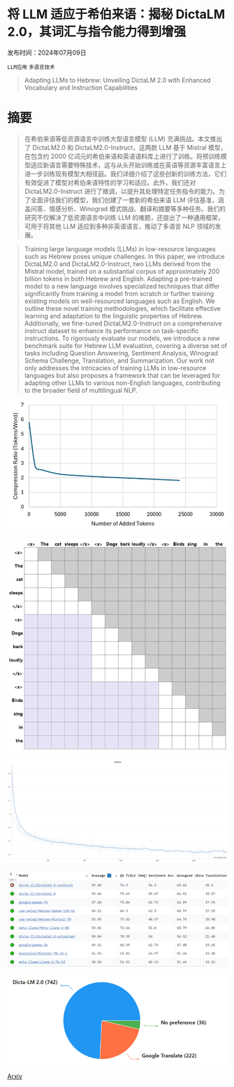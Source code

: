 # 将 LLM 适应于希伯来语：揭秘 DictaLM 2.0，其词汇与指令能力得到增强

发布时间：2024年07月09日

`LLM应用` `多语言技术`

> Adapting LLMs to Hebrew: Unveiling DictaLM 2.0 with Enhanced Vocabulary and Instruction Capabilities

# 摘要

> 在希伯来语等低资源语言中训练大型语言模型 (LLM) 充满挑战。本文推出了 DictaLM2.0 和 DictaLM2.0-Instruct，这两款 LLM 基于 Mistral 模型，在包含约 2000 亿词元的希伯来语和英语语料库上进行了训练。将预训练模型适应新语言需要特殊技术，这与从头开始训练或在英语等资源丰富语言上进一步训练现有模型大相径庭。我们详细介绍了这些创新的训练方法，它们有效促进了模型对希伯来语特性的学习和适应。此外，我们还对 DictaLM2.0-Instruct 进行了微调，以提升其处理特定任务指令的能力。为了全面评估我们的模型，我们创建了一套新的希伯来语 LLM 评估基准，涵盖问答、情感分析、Winograd 模式挑战、翻译和摘要等多种任务。我们的研究不仅解决了低资源语言中训练 LLM 的难题，还提出了一种通用框架，可用于将其他 LLM 适应到多种非英语语言，推动了多语言 NLP 领域的发展。

> Training large language models (LLMs) in low-resource languages such as Hebrew poses unique challenges. In this paper, we introduce DictaLM2.0 and DictaLM2.0-Instruct, two LLMs derived from the Mistral model, trained on a substantial corpus of approximately 200 billion tokens in both Hebrew and English. Adapting a pre-trained model to a new language involves specialized techniques that differ significantly from training a model from scratch or further training existing models on well-resourced languages such as English. We outline these novel training methodologies, which facilitate effective learning and adaptation to the linguistic properties of Hebrew. Additionally, we fine-tuned DictaLM2.0-Instruct on a comprehensive instruct dataset to enhance its performance on task-specific instructions. To rigorously evaluate our models, we introduce a new benchmark suite for Hebrew LLM evaluation, covering a diverse set of tasks including Question Answering, Sentiment Analysis, Winograd Schema Challenge, Translation, and Summarization. Our work not only addresses the intricacies of training LLMs in low-resource languages but also proposes a framework that can be leveraged for adapting other LLMs to various non-English languages, contributing to the broader field of multilingual NLP.

![将 LLM 适应于希伯来语：揭秘 DictaLM 2.0，其词汇与指令能力得到增强](../../../paper_images/2407.07080/dictalm-vocab-extension-graph.png)

![将 LLM 适应于希伯来语：揭秘 DictaLM 2.0，其词汇与指令能力得到增强](../../../paper_images/2407.07080/causal-attention-mask.png)

![将 LLM 适应于希伯来语：揭秘 DictaLM 2.0，其词汇与指令能力得到增强](../../../paper_images/2407.07080/dictalm2.0-train-loss-graph.png)

![将 LLM 适应于希伯来语：揭秘 DictaLM 2.0，其词汇与指令能力得到增强](../../../paper_images/2407.07080/dictalm-leaderboard-screenshot.png)

![将 LLM 适应于希伯来语：揭秘 DictaLM 2.0，其词汇与指令能力得到增强](../../../paper_images/2407.07080/dictalm-human-as-judge-results.png)

[Arxiv](https://arxiv.org/abs/2407.07080)